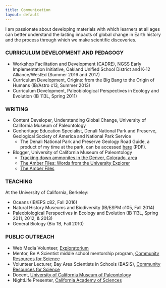 ```yaml
---
title: Communication
layout: default
---
```


<!--# {{ page.title }}-->

<p>I am passionate about developing materials with which learners at all ages can better understand the lasting impacts of global change in Earth history and the process through which we make scientific discoveries.</p>

<h3>CURRICULUM DEVELOPMENT AND PEDAGOGY</h3>

<ul>
<li>Workshop Facilitation and Development (CADRE), NGSS Early Implementation Initiative, Oakland Unified School District and K-12 Alliance/WestEd (Summer 2016 and 2017)</li>
<li>Curriculum Development, Origins: from the Big Bang to the Origin of Humans (IB/Astro c13, Summer 2013)</li>
<li>Curriculum Development, Paleobiological Perspectives in Ecology and Evolution (IB 113L, Spring 2011)</li>
</ul>

<h3>WRITING</h3>

<ul>
<li>Content Developer, Understanding Global Change, University of California Museum of Paleontology</li>
<li>Geoheritage Education Specialist, Denali National Park and Preserve, Geological Society of America and National Park Service

<ul>
<li>The Denali National Park and Preserve Geology Road Guide, a product of my time at the park, can be accessed <a href="https://www.nps.gov/dena/learn/nature/upload/Denali-Geology-Road-Guide.pdf">here</a> (PDF).</li>
</ul>

</li>
<li>Blogger, University of California Museum of Paleontology

<ul>
<li><a href="http://ucmp.berkeley.edu/blog/archives/3793">Tracking down ammonites in the Denver, Colorado, area</a></li>
<li><a href="http://ucmp.berkeley.edu/blog/archives/2223">The Amber Files: Words from the University Explorer</a></li>
<li><a href="http://ucmp.berkeley.edu/blog/archives/2210">The Amber Files</a></li>
</ul>

</ul>

<h3>TEACHING</h3>

<p>At the University of California, Berkeley:</p>

<ul>
<li>Oceans (IB/EPS c82, Fall 2016)</li>
<li>Natural History Museums and Biodiversity (IB/ESPM c105, Fall 2014)</li>
<li>Paleobiological Perspectives in Ecology and Evolution (IB 113L, Spring 2011, 2012, &amp; 2013)</li>
<li>General Biology (Bio 1B, Fall 2010)</li>
</ul>

<h3>PUBLIC OUTREACH</h3>

<ul>
<li>Web Media Volunteer, <a href="https://www.exploratorium.edu/">Exploratorium</a></li>
<li>Mentor, Be A Scientist middle school mentorship program, <a href="http://www.crscience.org/">Community Resources for Science</a></li>
<li>Volunteer Lecturer, Bay Area Scientists in Schools (BASIS), <a href="http://www.crscience.org/">Community Resources for Science</a></li>
<li>Docent, <a href="http://www.ucmp.berkeley.edu/">University of California Museum of Paleontology</a></li>
<li>NightLife Presenter, <a href="http://www.calacademy.org/">California Academy of Sciences</a></li>
</ul>
